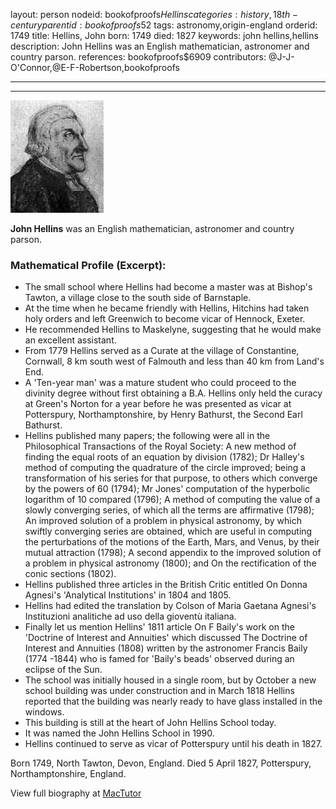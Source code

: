 layout: person
nodeid: bookofproofs$Hellins
categories: history,18th-century
parentid: bookofproofs$52
tags: astronomy,origin-england
orderid: 1749
title: Hellins, John
born: 1749
died: 1827
keywords: john hellins,hellins
description: John Hellins was an English mathematician, astronomer and country parson.
references: bookofproofs$6909
contributors: @J-J-O'Connor,@E-F-Robertson,bookofproofs

---



---

![Hellins.jpg](https://github.com/bookofproofs/bookofproofs.github.io/blob/main/_sources/_assets/images/portraits/Hellins.jpg?raw=true)

**John Hellins** was an English mathematician, astronomer and country parson.

### Mathematical Profile (Excerpt):
* The small school where Hellins had become a master was at Bishop's Tawton, a village close to the south side of Barnstaple.
* At the time when he became friendly with Hellins, Hitchins had taken holy orders and left Greenwich to become vicar of Hennock, Exeter.
* He recommended Hellins to Maskelyne, suggesting that he would make an excellent assistant.
* From 1779 Hellins served as a Curate at the village of Constantine, Cornwall, 8 km south west of Falmouth and less than 40 km from Land's End.
* A 'Ten-year man' was a mature student who could proceed to the divinity degree without first obtaining a B.A. Hellins only held the curacy at Green's Norton for a year before he was presented as vicar at Potterspury, Northamptonshire, by Henry Bathurst, the Second Earl Bathurst.
* Hellins published many papers; the following were all in the Philosophical Transactions of the Royal Society: A new method of finding the equal roots of an equation by division (1782); Dr Halley's method of computing the quadrature of the circle improved; being a transformation of his series for that purpose, to others which converge by the powers of 60 (1794); Mr Jones' computation of the hyperbolic logarithm of 10 compared (1796); A method of computing the value of a slowly converging series, of which all the terms are affirmative (1798); An improved solution of a problem in physical astronomy, by which swiftly converging series are obtained, which are useful in computing the perturbations of the motions of the Earth, Mars, and Venus, by their mutual attraction (1798); A second appendix to the improved solution of a problem in physical astronomy (1800); and On the rectification of the conic sections (1802).
* Hellins published three articles in the British Critic entitled On Donna Agnesi's 'Analytical Institutions' in 1804 and 1805.
* Hellins had edited the translation by Colson of Maria Gaetana Agnesi's Instituzioni analitiche ad uso della gioventù italiana.
* Finally let us mention Hellins' 1811 article On F Baily's work on the 'Doctrine of Interest and Annuities' which discussed The Doctrine of Interest and Annuities (1808) written by the astronomer Francis Baily (1774 -1844) who is famed for 'Baily's beads' observed during an eclipse of the Sun.
* The school was initially housed in a single room, but by October a new school building was under construction and in March 1818 Hellins reported that the building was nearly ready to have glass installed in the windows.
* This building is still at the heart of John Hellins School today.
* It was named the John Hellins School in 1990.
* Hellins continued to serve as vicar of Potterspury until his death in 1827.

Born 1749, North Tawton, Devon, England. Died 5 April 1827, Potterspury, Northamptonshire, England.

View full biography at [MacTutor](https://mathshistory.st-andrews.ac.uk/Biographies/Hellins/)
